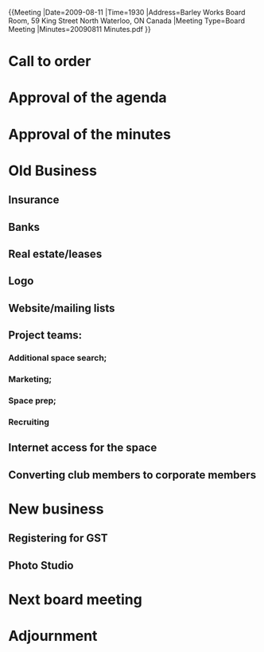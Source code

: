 {{Meeting
|Date=2009-08-11
|Time=1930
|Address=Barley Works Board Room, 59 King Street North Waterloo, ON Canada
|Meeting Type=Board Meeting
|Minutes=20090811 Minutes.pdf
}}
# Call to order
# Approval of the agenda
# Approval of the minutes
# Old Business
## Insurance
## Banks
## Real estate/leases
## Logo
## Website/mailing lists
## Project teams:
###            Additional space search;
###            Marketing;
###            Space prep;
###            Recruiting
## Internet access for the space
## Converting club members to corporate members
# New business
## Registering for GST
## Photo Studio
# Next board meeting
# Adjournment
